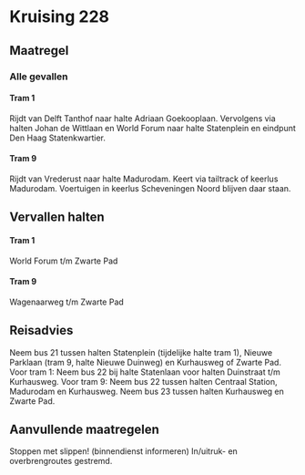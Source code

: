 # Kruising 228 
## Maatregel
### Alle gevallen

#### Tram 1
Rijdt van Delft Tanthof naar halte Adriaan Goekooplaan. Vervolgens via halten Johan de Wittlaan en World Forum naar halte Statenplein en eindpunt Den Haag Statenkwartier.

#### Tram 9
Rijdt van Vrederust naar halte Madurodam. Keert via tailtrack of keerlus Madurodam.
Voertuigen in keerlus Scheveningen Noord blijven daar staan.

## Vervallen halten
#### Tram 1
World Forum t/m Zwarte Pad

#### Tram 9
Wagenaarweg t/m Zwarte Pad

## Reisadvies
Neem bus 21 tussen halten Statenplein (tijdelijke halte tram 1), Nieuwe Parklaan (tram 9, halte Nieuwe Duinweg) en Kurhausweg of Zwarte Pad.
Voor tram 1: Neem bus 22 bij halte Statenlaan voor halten Duinstraat t/m Kurhausweg.
Voor tram 9: Neem bus 22 tussen halten Centraal Station, Madurodam en Kurhausweg. 
Neem bus 23 tussen halten Kurhausweg en Zwarte Pad.

## Aanvullende maatregelen
Stoppen met  slippen! (binnendienst informeren)
In/uitruk- en overbrengroutes gestremd.
